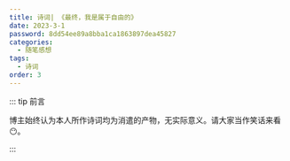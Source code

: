 ```yaml
---
title: 诗词| 《最终，我是属于自由的》
date: 2023-3-1
password: 8dd54ee89a8bba1ca1863897dea45827
categories: 
  - 随笔感想
tags: 
  - 诗词
order: 3
---
```


::: tip 前言

 博主始终认为本人所作诗词均为消遣的产物，无实际意义。请大家当作笑话来看😶。

:::

<script setup> 
    import poem from '../../.vitepress/components/poem.vue' 
</script>

<poem t="《最终，我是属于自由的》" :p="['抬头看，黑夜是脱缰的马匹', '辰星归属于你的眼睛', '感情是你送我最后的礼物', '微笑是我留下的遗言', '如果太阳不会再出现', '请你再对我说一句告别', '请世界赐予我触及真理的瞬间','', '在这混沌的世上', '你可曾明白', '堕月，山风都是自由的', '消失的地平线和你的背影', '同样无垠', '屋檐下的燕雀，草原上的马匹', '黄昏时的麦地，海子说的黎明', '他们属于自由的意义', '除了他们指责的我', '地平线和你指责的我', '堕月和山风指责的我', '','沉默学着我的嘴唇', '我的骨头向着曙光奔跑', '破旧的披风阻挡着一切风雨', '历史的竹杖，芒鞋胜过所有草原', '平淡的生活挨着缄默', '泥泞的末路通往天堂', '','只有死亡凝视着我', '我的灵魂被鹫鹰啄食', '血脉被山川禁锢', '语言被喑哑代替', '从此，黑夜和孤独不再是我的解药', '情感不再慰藉我的伤口', '桎梏不再成为我的枷锁', '余晖不再打扰我的安眠', '最终，我是属于自由的', '身的尸骨散落在诗句', '自我墓碑上刻满了野草和风']"/>

